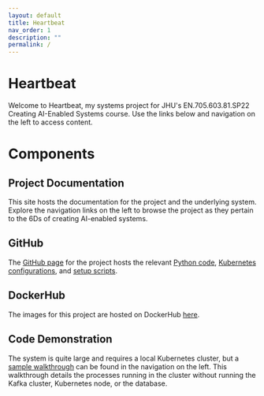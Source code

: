 ```yaml
---
layout: default
title: Heartbeat
nav_order: 1
description: ""
permalink: /
---
```


# Heartbeat

Welcome to Heartbeat, my systems project for JHU's EN.705.603.81.SP22 Creating AI-Enabled Systems course. Use the links below and navigation on the left to access content.

# Components

## Project Documentation

This site hosts the documentation for the project and the underlying system. Explore the navigation links on the left to browse the project as they pertain to the 6Ds of creating AI-enabled systems.
 
## GitHub

The [GitHub page](https://github.com/jklasa/heartbeat) for the project hosts the relevant [Python code](https://github.com/jklasa/heartbeat/tree/main/src), [Kubernetes configurations](https://github.com/jklasa/heartbeat/tree/main/k8s), and [setup scripts](https://github.com/jklasa/heartbeat/tree/main/scripts).

## DockerHub

The images for this project are hosted on DockerHub [here](https://hub.docker.com/repository/docker/jklasa27/heartbeat).

## Code Demonstration

The system is quite large and requires a local Kubernetes cluster, but a [sample walkthrough](/heartbeat/demo) can be found in the navigation on the left. This walkthrough details the processes running in the cluster without running the Kafka cluster, Kubernetes node, or the database.
